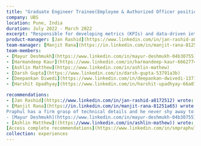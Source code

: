```yaml
---
title: "Graduate Engineer Trainee(Employee & Authorized Officer positions)"      
company: UBS     
location: Pune, India      
duration: July 2022 - March 2022   
excerpt: "Responsible for developing metrics (KPIs) and data-driven interactive insights dashboards for senior management members in the global markets under Investment Banking (IB) division."        
product-manager: [Jan Rashid](https://www.linkedin.com/in/jan-rashid-a8172512)    
team-manager: [Manjit Rana](https://in.linkedin.com/in/manjit-rana-81251a65)     
team-members:
- [Mayur Deshmukh](https://www.linkedin.com/in/mayur-deshmukh-04b30755)
- [Harmandeep Kaur](https://www.linkedin.com/in/harmandeep-kaur-66627749)
- [Ashlin Matthew](https://www.linkedin.com/in/ashlin-mathew)            
- [Darsh Gupta](https://www.linkedin.com/in/darsh-gupta-53791a3b)
- [Deepankan Diwedi](https://www.linkedin.com/in/deepankan-dwivedi-13717136)
- [Harshit Upadhyay](https://www.linkedin.com/in/harshit-upadhyay-66a07431)   

recommendations:
- [Jan Rashid](https://www.linkedin.com/in/jan-rashid-a8172512) wrote: "Samavedam worked on a key project. He is a very talented technical guy but more importantly gets what the business wants. He work attitude is first class and has so much potential."
- [Manjit Rana](https://in.linkedin.com/in/manjit-rana-81251a65) wrote: "He is a person with positive values, characteristics and work ethics, all of which I believe are things that good employees should aspire to have. Not only does his character and personality shine through, he also proved himself to be more than capable of his job and have exceeded expectations. This is one of the reason he got promoted within couple of years to next level.
Praphul has a firm grasp of technical details and he never shy away to learn different technologies.
- [Mayur Deshmukh](https://www.linkedin.com/in/mayur-deshmukh-04b30755) wrote: "Dedicated, Detailed and Diligent are the three words that come to my mind when I think about Praphul. I had the privilege of working with Praphul as his immediate supervisor while delivering analytics solutions for internal clients within UBS. There were times when going got tough and Praphul was my preferred resort to manage the situation."     
- [Ashlin Matthew]((https://www.linkedin.com/in/ashlin-mathew)) wrote: "Praphul is possibly one of the best developers I have worked with. He is diligent and very dedicated to the work he is assigned to. His attention to detail is commendable."     
[Access complete recommendations](https://www.linkedin.com/in/smpraphul/)    
collection: experiences
---
```

